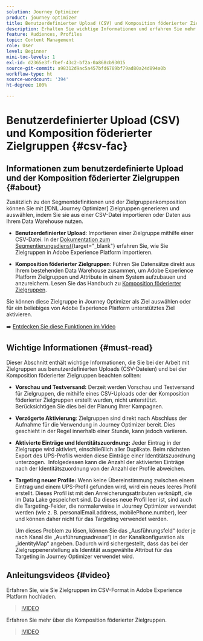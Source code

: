 ```yaml
---
solution: Journey Optimizer
product: journey optimizer
title: Benutzerdefinierter Upload (CSV) und Komposition föderierter Zielgruppen
description: Erhalten Sie wichtige Informationen und erfahren Sie mehr über Best Practices bei der Arbeit mit Zielgruppen aus benutzerdefinierten Uploads (CSV) und der Komposition föderierter Zielgruppen.
feature: Audiences, Profiles
topic: Content Management
role: User
level: Beginner
mini-toc-levels: 1
exl-id: d2365e3f-fbef-43c2-bf2a-0a868cb93015
source-git-commit: a98312d9ac5a457bfd6789bf79ad80a24d894a0b
workflow-type: ht
source-wordcount: '394'
ht-degree: 100%

---
```


# Benutzerdefinierter Upload (CSV) und Komposition föderierter Zielgruppen {#csv-fac}

## Informationen zum benutzerdefinierte Upload und der Komposition föderierter Zielgruppen {#about}

Zusätzlich zu den Segmentdefinitionen und der Zielgruppenkomposition können Sie mit [!DNL Journey Optimizer] Zielgruppen generieren und auswählen, indem Sie sie aus einer CSV-Datei importieren oder Daten aus Ihrem Data Warehouse nutzen.

* **Benutzerdefinierter Upload**: Importieren einer Zielgruppe mithilfe einer CSV-Datei. In der [Dokumentation zum Segmentierungsdienst](https://experienceleague.adobe.com/de/docs/experience-platform/segmentation/ui/audience-portal#import-audience){target="_blank"} erfahren Sie, wie Sie Zielgruppen in Adobe Experience Platform importieren.

* **Komposition föderierter Zielgruppen**: Führen Sie Datensätze direkt aus Ihrem bestehenden Data Warehouse zusammen, um Adobe Experience Platform Zielgruppen und Attribute in einem System aufzubauen und anzureichern. Lesen Sie das Handbuch zu [Komposition föderierter Zielgruppen](https://experienceleague.adobe.com/de/docs/federated-audience-composition/using/home).

Sie können diese Zielgruppe in Journey Optimizer als Ziel auswählen oder für ein beliebiges von Adobe Experience Platform unterstütztes Ziel aktivieren.

➡️ [Entdecken Sie diese Funktionen im Video](#video)

## Wichtige Informationen {#must-read}

Dieser Abschnitt enthält wichtige Informationen, die Sie bei der Arbeit mit Zielgruppen aus benutzerdefinierten Uploads (CSV-Dateien) und bei der Komposition föderierter Zielgruppen beachten sollten:

* **Vorschau und Testversand:** Derzeit werden Vorschau und Testversand für Zielgruppen, die mithilfe eines CSV-Uploads oder der Komposition föderierter Zielgruppen erstellt wurden, nicht unterstützt. Berücksichtigen Sie dies bei der Planung Ihrer Kampagnen.

* **Verzögerte Aktivierung**: Zielgruppen sind direkt nach Abschluss der Aufnahme für die Verwendung in Journey Optimizer bereit. Dies geschieht in der Regel innerhalb einer Stunde, kann jedoch variieren.

* **Aktivierte Einträge und Identitätszuordnung:** Jeder Eintrag in der Zielgruppe wird aktiviert, einschließlich aller Duplikate. Beim nächsten Export des UPS-Profils werden diese Einträge einer Identitätszuordnung unterzogen.  Infolgedessen kann die Anzahl der aktivierten Einträge nach der Identitätszuordnung von der Anzahl der Profile abweichen.

* **Targeting neuer Profile:** Wenn keine Übereinstimmung zwischen einem Eintrag und einem UPS-Profil gefunden wird, wird ein neues leeres Profil erstellt. Dieses Profil ist mit den Anreicherungsattributen verknüpft, die im Data Lake gespeichert sind. Da dieses neue Profil leer ist, sind auch die Targeting-Felder, die normalerweise in Journey Optimizer verwendet werden (wie z. B. personalEmail.address, mobilePhone.number), leer und können daher nicht für das Targeting verwendet werden. 

  Um dieses Problem zu lösen, können Sie das „Ausführungsfeld“ (oder je nach Kanal die „Ausführungsadresse“) in der Kanalkonfiguration als „identityMap“ angeben. Dadurch wird sichergestellt, dass das bei der Zielgruppenerstellung als Identität ausgewählte Attribut für das Targeting in Journey Optimizer verwendet wird.

## Anleitungsvideos {#video}

Erfahren Sie, wie Sie Zielgruppen im CSV-Format in Adobe Experience Platform hochladen.

>[!VIDEO](https://video.tv.adobe.com/v/3421714?quality=12)

Erfahren Sie mehr über die Komposition föderierter Zielgruppen.

>[!VIDEO](https://video.tv.adobe.com/v/3432261?quality=12)
